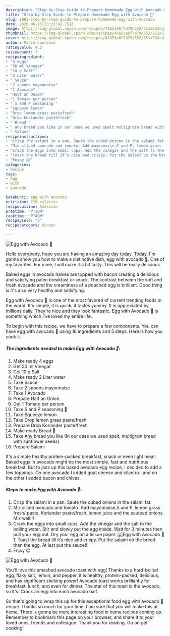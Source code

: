 ```yaml
---
description: "Step-by-Step Guide to Prepare Homemade Egg with Avocado 🥑"
title: "Step-by-Step Guide to Prepare Homemade Egg with Avocado 🥑"
slug: 1985-step-by-step-guide-to-prepare-homemade-egg-with-avocado
date: 2020-06-15T23:23:41.751Z
image: https://img-global.cpcdn.com/recipes/41653e6f7d79d552/751x532cq70/egg-with-avocado-🥑-recipe-main-photo.jpg
thumbnail: https://img-global.cpcdn.com/recipes/41653e6f7d79d552/751x532cq70/egg-with-avocado-🥑-recipe-main-photo.jpg
cover: https://img-global.cpcdn.com/recipes/41653e6f7d79d552/751x532cq70/egg-with-avocado-🥑-recipe-main-photo.jpg
author: Mario Lawrence
ratingvalue: 4.5
reviewcount: 7
recipeingredient:
- "4 eggs"
- "50 ml Vinegar"
- "10 g Salt"
- "2 Liter water"
- " Sauce"
- "2 spoons mayonnaise"
- "1 Avocado"
- "Half an Onion"
- "1 Tomato per person"
- " S and P seasoning "
- "Squeeze lemon"
- "Drop lemon grass pastefresh"
- "Drop Koriander pastefresh"
- " Bread "
- " Any bread you like In our case we used spelt multigrain bread with sunflower seeds"
- " Salami"
recipeinstructions:
- "Crisp the salami in a pan. Sauté the cubed onions in the salami fat."
- "Mix sliced avocado and tomato. Add mayonnaise,S and P, lemon grass fresh/ paste, Koriander paste/fresh, lemon juice and the sautéed onions. Mix well!!!"
- "Crack the eggs into small cups. Add the vinegar and the salt to the boiling water. Stir and slowly put the egg inside. Wait for 3 minutes then pull your egg out. Dry your egg on a tissue paper."
- "Toast the bread till it’s nice and crispy. Put the salami on the bread then the egg. At last put the sauce!!!"
- "Enjoy 😊"
categories:
- Recipe
tags:
- egg
- with
- avocado

katakunci: egg with avocado 
nutrition: 219 calories
recipecuisine: American
preptime: "PT10M"
cooktime: "PT49M"
recipeyield: "3"
recipecategory: Dinner

---
```



![Egg with Avocado 🥑](https://img-global.cpcdn.com/recipes/41653e6f7d79d552/751x532cq70/egg-with-avocado-🥑-recipe-main-photo.jpg)

Hello everybody, hope you are having an amazing day today. Today, I'm gonna show you how to make a distinctive dish, egg with avocado 🥑. One of my favorites. For mine, I will make it a bit tasty. This will be really delicious.

Baked eggs in avocado halves are topped with bacon creating a delicious and satisfying paleo breakfast or snack. The contrast between the soft and fresh avocado and the creaminess of a poached egg is brilliant. Good thing is it&#39;s also very healthy and satisfying.

Egg with Avocado 🥑 is one of the most favored of current trending foods in the world. It's simple, it is quick, it tastes yummy. It is appreciated by millions daily. They're nice and they look fantastic. Egg with Avocado 🥑 is something which I've loved my entire life.


To begin with this recipe, we have to prepare a few components. You can have egg with avocado 🥑 using 16 ingredients and 5 steps. Here is how you cook it.

<!--inarticleads1-->

##### The ingredients needed to make Egg with Avocado 🥑:

1. Make ready 4 eggs
1. Get 50 ml Vinegar
1. Get 10 g Salt
1. Make ready 2 Liter water
1. Take  Sauce
1. Take 2 spoons mayonnaise
1. Take 1 Avocado
1. Prepare Half an Onion
1. Get 1 Tomato per person
1. Take  S and P seasoning 🧂
1. Take Squeeze lemon
1. Take Drop lemon grass paste/fresh
1. Prepare Drop Koriander paste/fresh
1. Make ready  Bread 🥖
1. Take  Any bread you like (In our case we used spelt, multigrain bread with sunflower seeds)
1. Prepare  Salami


It&#39;s a simple healthy protein-packed breakfast, snack or even light meal! Baked eggs in avocado might be the most simple, fast and nutritious breakfast. But to jazz up this baked avocado egg recipe, I decided to add a few toppings. On one avocado I added goat cheese and cilantro…and on the other I added bacon and chives. 

<!--inarticleads2-->

##### Steps to make Egg with Avocado 🥑:

1. Crisp the salami in a pan. Sauté the cubed onions in the salami fat.
1. Mix sliced avocado and tomato. Add mayonnaise,S and P, lemon grass fresh/ paste, Koriander paste/fresh, lemon juice and the sautéed onions. Mix well!!!
1. Crack the eggs into small cups. Add the vinegar and the salt to the boiling water. Stir and slowly put the egg inside. Wait for 3 minutes then pull your egg out. Dry your egg on a tissue paper.
<img src="//assets-global.cpcdn.com/assets/icons/button_play-2c75c40dde080a61004c1f40b05d8f140eaff45d7e9e6481dc71c63d2e7c4909.png" alt="Egg with Avocado 🥑">1. Toast the bread till it’s nice and crispy. Put the salami on the bread then the egg. At last put the sauce!!!
1. Enjoy 😊
<img src="//assets-global.cpcdn.com/assets/icons/button_play-2c75c40dde080a61004c1f40b05d8f140eaff45d7e9e6481dc71c63d2e7c4909.png" alt="Egg with Avocado 🥑">

You&#39;ll love this smashed avocado toast with egg! Thanks to a hard-boiled egg, flaky salt, lemon, and pepper, it is healthy, protein-packed, delicious, and has significant sticking power! Avocado toast works brilliantly for breakfast, lunch, and even for dinner. The star of this toast is the avocado, so it&#39;s. Crack an egg into each avocado half. 

So that's going to wrap this up for this exceptional food egg with avocado 🥑 recipe. Thanks so much for your time. I am sure that you will make this at home. There is gonna be more interesting food in home recipes coming up. Remember to bookmark this page on your browser, and share it to your loved ones, friends and colleague. Thank you for reading. Go on get cooking!
